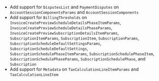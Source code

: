 * Add support for `DisputesList` and `PaymentDisputes` on `AccountSessionComponentsParams` and `AccountSessionComponents`
* Add support for `BillingThresholds` on `InvoiceCreatePreviewScheduleDetailsPhaseItemParams`, `InvoiceCreatePreviewScheduleDetailsPhaseParams`, `InvoiceCreatePreviewSubscriptionDetailsItemParams`, `SubscriptionItemParams`, `SubscriptionItem`, `SubscriptionParams`, `SubscriptionScheduleDefaultSettingsParams`, `SubscriptionScheduleDefaultSettings`, `SubscriptionSchedulePhaseItemParams`, `SubscriptionSchedulePhaseItem`, `SubscriptionSchedulePhaseParams`, `SubscriptionSchedulePhase`, and `Subscription`
* Add support for `Metadata` on `TaxCalculationLineItemParams` and `TaxCalculationLineItem`